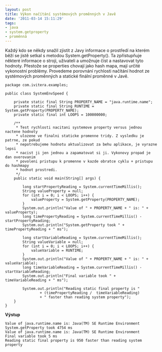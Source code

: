 ```yaml
---
layout: post
title: Výkon načítání systémových proměnných v Javě
date: '2011-03-14 15:11:29'
tags:
- java
- system.getproperty
- proměnná
---
```


Každý kdo se někdy snažil zjistit z Javy informace
o prostředí na kterém běží se jistě setkal s metodou
System.getProperty(). Ta zpřístupňuje některé informace
o stroji, uživateli a umožnuje číst a nastavovat tyto hodnoty.
Přestože se properties chovají jako hash mapa, mají určité vykonostní
problémy. Provedeme porovnání rychlosti načítání hodnot ze systémových
proměnných a statické finální proměnné v Javě.


<pre><code>package com.ivitera.examples;

public class SystemEnvSpeed {

    private static final String PROPERTY_NAME = &quot;java.runtime.name&quot;;
    private static final String RUNTIME = System.getProperty(PROPERTY_NAME);
    private static final int LOOPS = 100000000;

    /**
     * Test rychlosti nacitani systemove property versus jednou nactene hodnoty
     * ulozene ve finalni staticke promenne tridy. Z vysledku je patrne, ze pokud
     * nepotrebujeme hodnotu aktualizovat za behu aplikace, je vyrazne lepsi
     * nacist ji jen jednou a zapamatovat si ji. Vykonovy propad je dan overovanim
     * povoleni pristupu k promenne v kazde obratce cyklu + pristupu do hashmapy
     * hodnot prostredi.
     */
    public static void main(String[] args) {

        long startPropertyReading = System.currentTimeMillis();
        String valueProperty = null;
        for (int i = 0; i &lt; LOOPS; i++) {
            valueProperty = System.getProperty(PROPERTY_NAME);
        }
        System.out.println(&quot;Value of &quot; + PROPERTY_NAME + &quot; is: &quot; + valueProperty);
        long timePropertyReading = System.currentTimeMillis() - startPropertyReading;
        System.out.println(&quot;System.getProperty took &quot; + timePropertyReading + &quot; ms&quot;);

        long startVariableReading = System.currentTimeMillis();
        String valueVariable = null;
        for (int i = 0; i &lt; LOOPS; i++) {
            valueVariable = RUNTIME;
        }
        System.out.println(&quot;Value of &quot; + PROPERTY_NAME + &quot; is: &quot; + valueVariable);
        long timeVariableReading = System.currentTimeMillis() - startVariableReading;
        System.out.println(&quot;Final variable took &quot; + timeVariableReading + &quot; ms&quot;);

        System.out.println(&quot;Reading static final property is &quot;
                + (timePropertyReading /  timeVariableReading)
                + &quot; faster than reading system property&quot;);
    }
}</code></pre>

<p><strong>Výstup</strong></p>

<pre><code>Value of java.runtime.name is: Java(TM) SE Runtime Environment
System.getProperty took 4754 ms
Value of java.runtime.name is: Java(TM) SE Runtime Environment
Final variable took 5 ms
Reading static final property is 950 faster than reading system property</code></pre>

